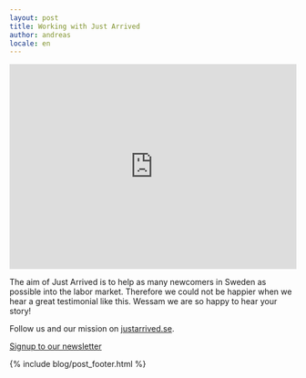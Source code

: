 ```yaml
---
layout: post
title: Working with Just Arrived
author: andreas
locale: en
---
```


<iframe src="https://player.vimeo.com/video/207823887" width="100%" height="360" frameborder="0" webkitallowfullscreen mozallowfullscreen allowfullscreen></iframe>

The aim of Just Arrived is to help as many newcomers in Sweden as possible into the labor market. Therefore we could not be happier when we hear a great testimonial like this. Wessam we are so happy to hear your story!

Follow us and our mission on [justarrived.se](https://justarrived.se).

<a class="primary-btn" href="http://justarrived.us13.list-manage1.com/subscribe?u=ac005505ee4f55f35fc7bdc5d&id=e70b1076ee">
  Signup to our newsletter
</a>

{% include blog/post_footer.html %}
